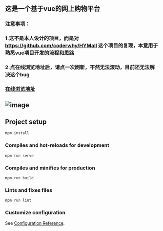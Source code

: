 
## 这是一个基于vue的网上购物平台

### 注意事项：
### 1.这不是本人设计的项目，而是对 https://github.com/coderwhy/HYMall 这个项目的复现，本意用于熟悉vue项目开发的流程和思路
### 2.点在线浏览地址后，请点一次刷新，不然无法滚动，目前还无法解决这个bug
### [在线浏览地址](https://chen-ccy.github.io/vue-onlineStore/dist) 
## ![image](https://github.com/MaiEmily/map/blob/master/public/image/首页.gif)

## Project setup
```
npm install
```

### Compiles and hot-reloads for development
```
npm run serve
```

### Compiles and minifies for production
```
npm run build
```

### Lints and fixes files
```
npm run lint
```

### Customize configuration
See [Configuration Reference](https://cli.vuejs.org/config/).
